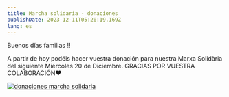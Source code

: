 ```yaml
---
title: Marcha solidaria - donaciones
publishDate: 2023-12-11T05:20:19.169Z
lang: es
---
```

Buenos días familias ‼️ 

A partir de hoy podéis hacer vuestra donación para nuestra Marxa Solidària del siguiente Miércoles 20 de Diciembre. GRACIAS POR VUESTRA COLABORACIÓN❤️

[![donaciones marcha solidaria](/images/marxa-solidaria.jpeg)](/images/marxa-solidaria.jpeg)